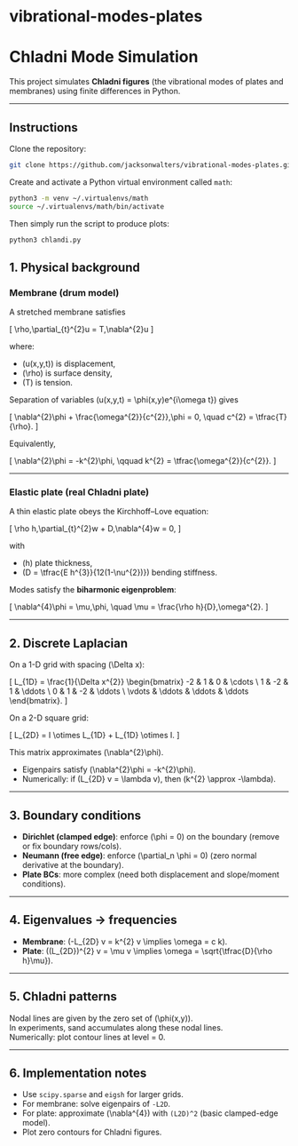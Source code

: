 # vibrational-modes-plates

# Chladni Mode Simulation

This project simulates **Chladni figures** (the vibrational modes of plates and membranes) using finite differences in Python.

---

## Instructions

Clone the repository:

```sh
git clone https://github.com/jacksonwalters/vibrational-modes-plates.git
```

Create and activate a Python virtual environment called `math`:

```sh
python3 -m venv ~/.virtualenvs/math
source ~/.virtualenvs/math/bin/activate
```

Then simply run the script to produce plots:

```sh
python3 chlandi.py
```

## 1. Physical background

### Membrane (drum model)

A stretched membrane satisfies

\[
\rho\,\partial_{t}^{2}u = T\,\nabla^{2}u
\]

where:
- \(u(x,y,t)\) is displacement,
- \(\rho\) is surface density,
- \(T\) is tension.

Separation of variables \(u(x,y,t) = \phi(x,y)e^{i\omega t}\) gives

\[
\nabla^{2}\phi + \frac{\omega^{2}}{c^{2}}\,\phi = 0, \quad c^{2} = \tfrac{T}{\rho}.
\]

Equivalently,

\[
\nabla^{2}\phi = -k^{2}\phi, \qquad k^{2} = \tfrac{\omega^{2}}{c^{2}}.
\]

---

### Elastic plate (real Chladni plate)

A thin elastic plate obeys the Kirchhoff–Love equation:

\[
\rho h\,\partial_{t}^{2}w + D\,\nabla^{4}w = 0,
\]

with
- \(h\) plate thickness,
- \(D = \tfrac{E h^{3}}{12(1-\nu^{2})}\) bending stiffness.

Modes satisfy the **biharmonic eigenproblem**:

\[
\nabla^{4}\phi = \mu\,\phi, \quad \mu = \frac{\rho h}{D}\,\omega^{2}.
\]

---

## 2. Discrete Laplacian

On a 1-D grid with spacing \(\Delta x\):

\[
L_{1D} = \frac{1}{\Delta x^{2}}
\begin{bmatrix}
-2 & 1 & 0 & \cdots \\
1 & -2 & 1 & \ddots \\
0 & 1 & -2 & \ddots \\
\vdots & \ddots & \ddots & \ddots
\end{bmatrix}.
\]

On a 2-D square grid:

\[
L_{2D} = I \otimes L_{1D} + L_{1D} \otimes I.
\]

This matrix approximates \(\nabla^{2}\phi\).

- Eigenpairs satisfy \(\nabla^{2}\phi = -k^{2}\phi\).
- Numerically: if \(L_{2D} v = \lambda v\), then \(k^{2} \approx -\lambda\).

---

## 3. Boundary conditions

- **Dirichlet (clamped edge)**: enforce \(\phi = 0\) on the boundary (remove or fix boundary rows/cols).
- **Neumann (free edge)**: enforce \(\partial_n \phi = 0\) (zero normal derivative at the boundary).
- **Plate BCs**: more complex (need both displacement and slope/moment conditions).

---

## 4. Eigenvalues → frequencies

- **Membrane**: \(-L_{2D} v = k^{2} v \implies \omega = c k\).
- **Plate**: \((L_{2D})^{2} v = \mu v \implies \omega = \sqrt{\tfrac{D}{\rho h}\mu}\).

---

## 5. Chladni patterns

Nodal lines are given by the zero set of \(\phi(x,y)\).  
In experiments, sand accumulates along these nodal lines.  
Numerically: plot contour lines at level = 0.

---

## 6. Implementation notes

- Use `scipy.sparse` and `eigsh` for larger grids.
- For membrane: solve eigenpairs of `-L2D`.
- For plate: approximate \(\nabla^{4}\) with `(L2D)^2` (basic clamped-edge model).
- Plot zero contours for Chladni figures.

